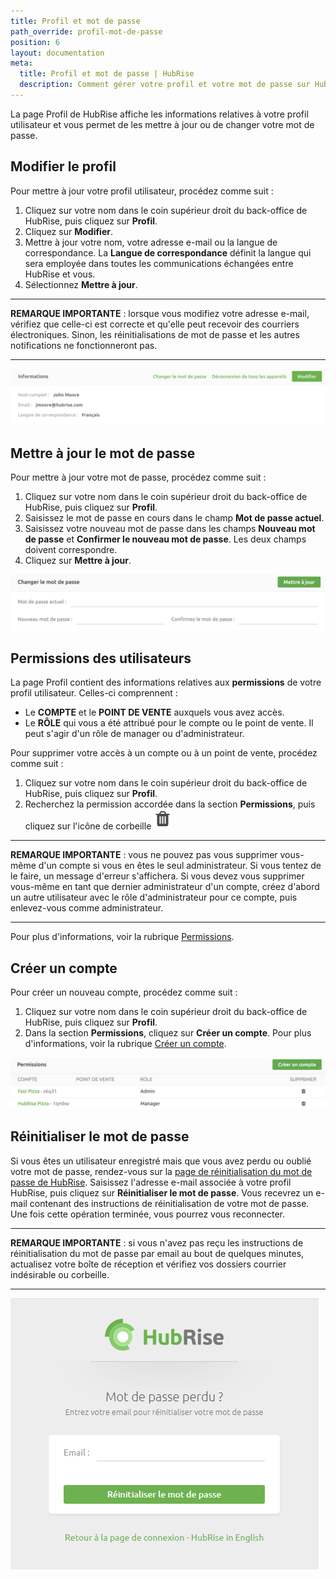 ```yaml
---
title: Profil et mot de passe
path_override: profil-mot-de-passe
position: 6
layout: documentation
meta:
  title: Profil et mot de passe | HubRise
  description: Comment gérer votre profil et votre mot de passe sur HubRise.
---
```


La page Profil de HubRise affiche les informations relatives à votre profil utilisateur et vous permet de les mettre à jour ou de changer votre mot de passe.

## Modifier le profil

Pour mettre à jour votre profil utilisateur, procédez comme suit :

1. Cliquez sur votre nom dans le coin supérieur droit du back-office de HubRise, puis cliquez sur **Profil**.
1. Cliquez sur **Modifier**.
1. Mettre à jour votre nom, votre adresse e-mail ou la langue de correspondance. La **Langue de correspondance** définit la langue qui sera employée dans toutes les communications échangées entre HubRise et vous.
1. Sélectionnez **Mettre à jour**.

---

**REMARQUE IMPORTANTE** : lorsque vous modifiez votre adresse e-mail, vérifiez que celle-ci est correcte et qu'elle peut recevoir des courriers électroniques. Sinon, les réinitialisations de mot de passe et les autres notifications ne fonctionneront pas.

---

![Profil utilisateur de HubRise](./images/054-2x-profile.png)

## Mettre à jour le mot de passe

Pour mettre à jour votre mot de passe, procédez comme suit :

1. Cliquez sur votre nom dans le coin supérieur droit du back-office de HubRise, puis cliquez sur **Profil**.
1. Saisissez le mot de passe en cours dans le champ **Mot de passe actuel**.
1. Saisissez votre nouveau mot de passe dans les champs **Nouveau mot de passe** et **Confirmer le nouveau mot de passe**. Les deux champs doivent correspondre.
1. Cliquez sur **Mettre à jour**.

![Modifier le mot de passe de HubRise](./images/055-2x-change-password.png)

## Permissions des utilisateurs

La page Profil contient des informations relatives aux **permissions** de votre profil utilisateur. Celles-ci comprennent :

- Le **COMPTE** et le **POINT DE VENTE** auxquels vous avez accès.
- Le **RÔLE** qui vous a été attribué pour le compte ou le point de vente. Il peut s'agir d'un rôle de manager ou d'administrateur.

Pour supprimer votre accès à un compte ou à un point de vente, procédez comme suit :

1. Cliquez sur votre nom dans le coin supérieur droit du back-office de HubRise, puis cliquez sur **Profil**.
1. Recherchez la permission accordée dans la section **Permissions**, puis cliquez sur l'icône de corbeille <InlineImage width="15" height="16">![Icône de corbeille](../images/057-2x-trash-icon.png)</InlineImage>

---

**REMARQUE IMPORTANTE** : vous ne pouvez pas vous supprimer vous-même d'un compte si vous en êtes le seul administrateur. Si vous tentez de le faire, un message d'erreur s'affichera. Si vous devez vous supprimer vous-même en tant que dernier administrateur d'un compte, créez d'abord un autre utilisateur avec le rôle d'administrateur pour ce compte, puis enlevez-vous comme administrateur.

---

Pour plus d'informations, voir la rubrique [Permissions](/docs/permissions).

## Créer un compte

Pour créer un nouveau compte, procédez comme suit :

1. Cliquez sur votre nom dans le coin supérieur droit du back-office de HubRise, puis cliquez sur **Profil**.
1. Dans la section **Permissions**, cliquez sur **Créer un compte**. Pour plus d'informations, voir la rubrique [Créer un compte](/docs/account#create-account).

![Mes permissions dans HubRise](./images/056-2x-my-permissions.png)

## Réinitialiser le mot de passe

Si vous êtes un utilisateur enregistré mais que vous avez perdu ou oublié votre mot de passe, rendez-vous sur la [page de réinitialisation du mot de passe de HubRise](https://manager.hubrise.com/reset_password/new). Saisissez l'adresse e-mail associée à votre profil HubRise, puis cliquez sur **Réinitialiser le mot de passe**. Vous recevrez un e-mail contenant des instructions de réinitialisation de votre mot de passe. Une fois cette opération terminée, vous pourrez vous reconnecter.

---

**REMARQUE IMPORTANTE** : si vous n'avez pas reçu les instructions de réinitialisation du mot de passe par email au bout de quelques minutes, actualisez votre boîte de réception et vérifiez vos dossiers courrier indésirable ou corbeille.

---

![Écran de réinitialisation du mot de passe](./images/002-reset-password.png)
